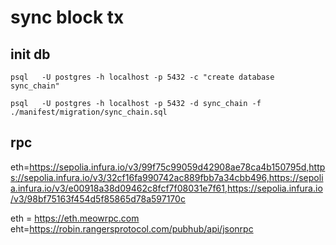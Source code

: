 # sync block tx

## init db

```
psql   -U postgres -h localhost -p 5432 -c "create database sync_chain"
```

```
psql   -U postgres -h localhost -p 5432 -d sync_chain -f ./manifest/migration/sync_chain.sql
```

## rpc

eth=https://sepolia.infura.io/v3/99f75c99059d42908ae78ca4b150795d,https://sepolia.infura.io/v3/32cf16fa990742ac889fbb7a34cbb496,https://sepolia.infura.io/v3/e00918a38d09462c8fcf7f08031e7f61,https://sepolia.infura.io/v3/98bf75163f454d5f85865d78a597170c

eth = https://eth.meowrpc.com
eht=https://robin.rangersprotocol.com/pubhub/api/jsonrpc

